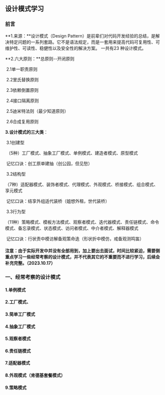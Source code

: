 ## 设计模式学习

### 前言

**1.来源：**设计模式（Design Pattern）是前辈们对代码开发经验的总结，是解决特定问题的一系列套路。它不是语法规定，而是一套用来提高代码可复用性、可维护性、可读性、稳健性以及安全性的解决方案。 一共有23 种设计模式。

**2.六大原则：**总原则--开闭原则 

​	2.1单一职责原则

​	2.2里氏替换原则

​	2.3依赖倒置原则

​	2.4接口隔离原则

​	2.5迪米特法则（最少知道原则）

​	2.6合成复用原则

**3.设计模式的三大类**：

​	3.1创建型

​		（5种）工厂模式、抽象工厂模式、单例模式、建造者模式、原型模式

​			记忆口诀：创工原单建抽（创公园，但见愁）

​	3.2结构型

​		（7种）适配器模式、装饰者模式、代理模式、外观模式、桥接模式、组合模式、享元模式

​			记忆口诀：结享外组适代装桥（姐想外租，世代装桥）

​	3.3行为型

​		（11种）策略模式、模板方法模式、观察者模式、迭代器模式、责任链模式、命令模式、备忘录模式、状态模式、访问者模式、中介者模式、解释器模式

​		记忆口诀：行状责中模访解备观策命迭（形状折中模仿，戒备观测鸣笛）



#### 注意：由于实际开发中并没有全部用到，加上要出去面试，时间比较紧迫，需要侧重点学习一些经常考察的设计模式，并不代表其它的不重要而不进行学习，后续会补充完整。（2023.10.17）

### 一、经常考察的设计模式

#### 1.单例模式

#### 2.工厂模式、

#### 3.简单工厂模式

#### 4.抽象工厂模式

#### 5.观察者模式

#### 6.责任链模式

#### 7.适配器模式

#### 8.外观模式（肯德基套餐模式）

#### 9.策略模式